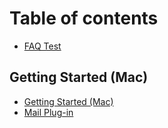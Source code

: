 # Table of contents

* [FAQ Test](README.md)

## Getting Started (Mac)

* [Getting Started (Mac)](getting-started-mac/getting-started-mac.md)
* [Mail Plug-in](getting-started-mac/mail-plug-in.md)
